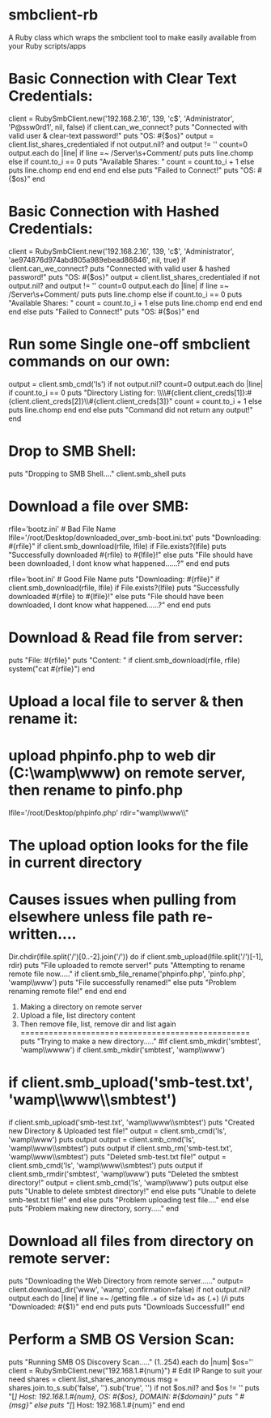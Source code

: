 smbclient-rb
============

A Ruby class which wraps the smbclient tool to make easily available from your Ruby scripts/apps

Basic Connection with Clear Text Credentials:
=================================================
client = RubySmbClient.new('192.168.2.16', 139, 'c$', 'Administrator', 'P@ssw0rd1', nil, false)
if client.can_we_connect?
  puts "Connected with valid user & clear-text password!"
  puts "OS: #{$os}"
  output = client.list_shares_credentialed
  if not output.nil? and output != ''
    count=0
    output.each do |line|
      if line =~ /Server\s+Comment/
        puts
        puts line.chomp
      else
        if count.to_i == 0
          puts "Available Shares: "
          count = count.to_i + 1
        else
          puts line.chomp
        end
      end
    end
  end
else
  puts "Failed to Connect!"
  puts "OS: #{$os}"
end



Basic Connection with Hashed Credentials:
=================================================
client = RubySmbClient.new('192.168.2.16', 139, 'c$', 'Administrator', 'ae974876d974abd805a989ebead86846', nil, true)
if client.can_we_connect?
  puts "Connected with valid user & hashed password!"
  puts "OS: #{$os}"
  output = client.list_shares_credentialed
  if not output.nil? and output != ''
    count=0
    output.each do |line|
      if line =~ /Server\s+Comment/
        puts
        puts line.chomp
      else
        if count.to_i == 0
          puts "Available Shares: "
          count = count.to_i + 1
        else
          puts line.chomp
        end
      end
    end
  end
else
  puts "Failed to Connect!"
  puts "OS: #{$os}"
end



Run some Single one-off smbclient commands on our own:
=================================================
output = client.smb_cmd('ls')
if not output.nil?
  count=0
  output.each do |line|
    if count.to_i == 0
      puts "Directory Listing for: \\\\\\\\#{client.client_creds[1]}:#{client.client_creds[2]}\\\\#{client.client_creds[3]}"
      count = count.to_i + 1
    else
      puts line.chomp
    end
  end
else
  puts "Command did not return any output!"
end



Drop to SMB Shell:
=================================================
puts "Dropping to SMB Shell...."
client.smb_shell
puts



Download a file over SMB:
=================================================
rfile='bootz.ini' # Bad File Name
lfile='/root/Desktop/downloaded_over_smb-boot.ini.txt'
puts "Downloading: #{rfile}"
if client.smb_download(rfile, lfile)
  if File.exists?(lfile)
    puts "Successfully downloaded #{rfile} to #{lfile}!"
  else
    puts "File should have been downloaded, I dont know what happened......?"
  end
end
puts

rfile='boot.ini' # Good File Name
puts "Downloading: #{rfile}"
if client.smb_download(rfile, lfile)
  if File.exists?(lfile)
    puts "Successfully downloaded #{rfile} to #{lfile}!"
  else
    puts "File should have been downloaded, I dont know what happened......?"
  end
end
puts



Download & Read file from server:
=================================================
puts "File: #{rfile}"
puts "Content: "
if client.smb_download(rfile, rfile)
  system("cat #{rfile}")
end




Upload a local file to server & then rename it:
=================================================
# upload phpinfo.php to web dir (C:\wamp\www\) on remote server, then rename to pinfo.php
lfile='/root/Desktop/phpinfo.php'
rdir="wamp\\\\www\\\\"
# The upload option looks for the file in current directory
# Causes issues when pulling from elsewhere unless file path re-written....
Dir.chdir(lfile.split('/')[0..-2].join('/')) do 
  if client.smb_upload(lfile.split('/')[-1], rdir)
    puts "File uploaded to remote server!"
    puts "Attempting to rename remote file now....."
    if client.smb_file_rename('phpinfo.php', 'pinfo.php', 'wamp\\\\www')
      puts "File successfully renamed!"
    else
      puts "Problem renaming remote file!"
    end
  end
end



1) Making a directory on remote server
2) Upload a file, list directory content
3) Then remove file, list, remove dir and list again
=================================================
puts "Trying to make a new directory....."
#if client.smb_mkdir('smbtest', 'wamp\\\\wwww')
if client.smb_mkdir('smbtest', 'wamp\\\\www')
#  if client.smb_upload('smb-test.txt', 'wamp\\\\www\\\\smbtest')
  if client.smb_upload('smb-test.txt', 'wamp\\\\www\\\\smbtest')
    puts "Created new Directory & Uploaded test file!"
    output = client.smb_cmd('ls', 'wamp\\\\www')
    puts output
    output = client.smb_cmd('ls', 'wamp\\\\www\\\\smbtest')
    puts output
    if client.smb_rm('smb-test.txt', 'wamp\\\\www\\\\smbtest')
      puts "Deleted smb-test.txt file!"
      output = client.smb_cmd('ls', 'wamp\\\\www\\\\smbtest')
      puts output
      if client.smb_rmdir('smbtest', 'wamp\\\\www')
        puts "Deleted the smbtest directory!"
        output = client.smb_cmd('ls', 'wamp\\\\www')
        puts output
      else
        puts "Unable to delete smbtest directory!"
      end
    else
      puts "Unable to delete smb-test.txt file!"
    end
  else
    puts "Problem uploading test file...."
  end
else
  puts "Problem making new directory, sorry....."
end




Download all files from directory on remote server:
=================================================
puts "Downloading the Web Directory from remote server......"
output= client.download_dir('www', 'wamp', confirmation=false)
if not output.nil?
  output.each do |line|
    if line =~ /getting file .+ of size \d+ as (.+) \(/i
      puts "Downloaded: #{$1}"
    end
  end
  puts
  puts "Downloads Successfull!"
end



Perform a SMB OS Version Scan:
=================================================
puts "Running SMB OS Discovery Scan....."
(1..254).each do |num|
  $os=''
  client = RubySmbClient.new("192.168.1.#{num}") # Edit IP Range to suit your need
  shares = client.list_shares_anonymous
  msg = shares.join.to_s.sub('false', '').sub('true', '')
  if not $os.nil? and $os != ''
    puts "[*] Host: 192.168.1.#{num}, OS: #{$os}, DOMAIN: #{$domain}"
    puts "  #{msg}"
  else
    puts "[*] Host: 192.168.1.#{num}"
  end
end

